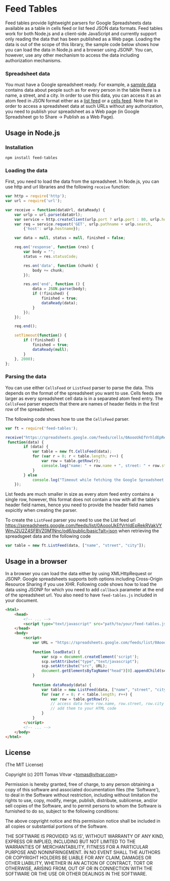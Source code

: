 # Feed Tables

Feed tables provide lightweight parsers for Google Spreadsheets data available as a table in cells feed or list feed JSON data formats.
Feed tables work for both Node.js and a client-side JavaScript and currently support only reading the data that has been published as 
a Web page. Loading the data is out of the scope of this library, the sample code below shows how you can load the data in Node.js 
and a browser using JSONP. You can, however, use any other mechanism to access the data including authorization mechanisms. 

### Spreadsheet data

You must have a Google spreadsheet ready. For example, a <a href="https://spreadsheets.google.com/spreadsheet/ccc?key=0AoooUkEfVrhldEpRekRVakVYWmJ2U2Z4SFBVZ0M1Nnc">sample data</a>
contains data about people such as for every person in the table there is a name, a street, and a city. 
In order to use this data, you can access it
as an atom feed in JSON format either as a <a href="https://spreadsheets.google.com/feeds/list/0AoooUkEfVrhldEpRekRVakVYWmJ2U2Z4SFBVZ0M1Nnc/od6/public/basic?alt=json">list feed</a> or a <a href="https://spreadsheets.google.com/feeds/cells/0AoooUkEfVrhldEpRekRVakVYWmJ2U2Z4SFBVZ0M1Nnc/od6/public/basic?alt=json">cells feed</a>. Note that in order to access a spreadsheet data at such URLs without any authorization, 
you need to publish your spreadsheet as a Web page (in Google Spreadsheet go to Share -> Publish as a Web Page).

## Usage in Node.js

### Installation

    npm install feed-tables

### Loading the data 

First, you need to load the data from the spreadsheet. In Node.js, you can use
http and url libraries and the following `receive` function:

```js
var http = require('http');
var url = require('url');

var receive = function(dataUrl, dataReady) {
    var urlp = url.parse(dataUrl);
    var service = http.createClient(urlp.port ? urlp.port : 80, urlp.hostname);
    var req = service.request('GET', urlp.pathname + urlp.search,
        {'host': urlp.hostname});

    var data = null, status = null, finished = false;

    req.on('response', function (res) {
        var body = "";
        status = res.statusCode;

        res.on('data', function (chunk) {
            body += chunk;
        });

        res.on('end', function () {
            data = JSON.parse(body);
            if (!finished) {
                finished = true;
                dataReady(data);
            }
        });
    });

    req.end();

    setTimeout(function() {
        if (!finished) {
            finished = true;
            dataReady(null);
        }
    }, 2000);
};
```

### Parsing the data

You can use either `CellsFeed` or `ListFeed` parser to parse the data. This depends on the format
of the spreadsheet you want to use. Cells feeds are larger as every spreadsheet cell data 
is in a separated atom feed entry. The `CellsFeed` parser expects that there are names of header fields 
in the first row of the spreadsheet. 

The following code shows how to use the `CellsFeed` parser.

```js
var ft = require('feed-tables');

receive("https://spreadsheets.google.com/feeds/cells/0AoooUkEfVrhldEpRekRVakVYWmJ2U2Z4SFBVZ0M1Nnc/od6/public/basic?alt=json",
 function(data) {
        if (data) {
            var table = new ft.CellsFeed(data);            
            for (var r = 0; r < table.length; r++) {
                var row = table.getRow(r);
                console.log("name: " + row.name + ", street: " + row.street, " city: " + row.city + "\n");
            }
        } else
            console.log("Timeout while fetching the Google Spreadsheet data.");
    });
```

List feeds are much smaller in size as every atom feed entry contains a single row, however, this format
does not contain a row with all the table's header field names, hence you need to provide 
the header field names expicitly when creating the parser. 

To create the `ListFeed` parser you need to use the List feed url https://spreadsheets.google.com/feeds/list/0AoooUkEfVrhldEpRekRVakVYWmJ2U2Z4SFBVZ0M1Nnc/od6/public/basic?alt=json 
when retrieving the spreadsgeet data and the following code

```js
var table = new ft.ListFeed(data, ["name", "street", "city"]);            
```
## Usage in a browser

In a browser you can load the data either by using XMLHttpRequest or JSONP. Google spreadsheets
supports both options including Cross-Origin Resource Sharing if you use XHR. Following code
shows how to load the data using JSONP for which you need to add `callback` parameter at the end of 
the spreadsheet url. You also need to have `feed-tables.js` included in your document.

```html
<html>
    <head>
        <!-- ... -->
        <script type="text/javascript" src="path/to/your/feed-tables.js"></script>
    </head>
    <body>
        <script>
            var URL = "https://spreadsheets.google.com/feeds/list/0AoooUkEfVrhldEpRekRVakVYWmJ2U2Z4SFBVZ0M1Nnc/od6/public/basic?alt=json&callback=dataReady";
            
            function loadData() {
                var scp = document.createElement('script');
            	scp.setAttribute("type","text/javascript");
            	scp.setAttribute("src", URL);	
            	document.getElementsByTagName("head")[0].appendChild(scp);	
            }
            
            function dataReady(data) {
                var table = new ListFeed(data, ["name", "street", "city"]);
                for (var r = 0; r < table.length; r++) {
                    var row = table.getRow(r);
                    // access data here row.name, row.street, row.city
                    // add them to your HTML code
                }
            }
        </script>
        <!-- ... -->
    </body>
</html>
```

## License 

(The MIT License)

Copyright (c) 2011 Tomas Vitvar &lt;tomas@vitvar.com&gt;

Permission is hereby granted, free of charge, to any person obtaining
a copy of this software and associated documentation files (the
'Software'), to deal in the Software without restriction, including
without limitation the rights to use, copy, modify, merge, publish,
distribute, sublicense, and/or sell copies of the Software, and to
permit persons to whom the Software is furnished to do so, subject to
the following conditions:

The above copyright notice and this permission notice shall be
included in all copies or substantial portions of the Software.

THE SOFTWARE IS PROVIDED 'AS IS', WITHOUT WARRANTY OF ANY KIND,
EXPRESS OR IMPLIED, INCLUDING BUT NOT LIMITED TO THE WARRANTIES OF
MERCHANTABILITY, FITNESS FOR A PARTICULAR PURPOSE AND NONINFRINGEMENT.
IN NO EVENT SHALL THE AUTHORS OR COPYRIGHT HOLDERS BE LIABLE FOR ANY
CLAIM, DAMAGES OR OTHER LIABILITY, WHETHER IN AN ACTION OF CONTRACT,
TORT OR OTHERWISE, ARISING FROM, OUT OF OR IN CONNECTION WITH THE
SOFTWARE OR THE USE OR OTHER DEALINGS IN THE SOFTWARE.
